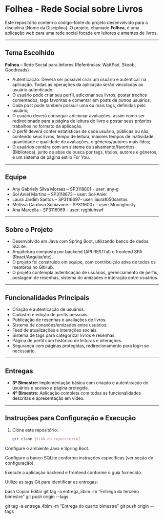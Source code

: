 # Folhea - Rede Social sobre Livros

Este repositório contém o código-fonte do projeto desenvolvido para a disciplina [Nome da Disciplina]. O projeto, chamado **Folhea**, é uma aplicação web para uma rede social focada em leitores e amantes de livros.

---

## Tema Escolhido

**Folhea** – Rede Social para leitores (Referências: WattPad, Skoob, Goodreads)

- Autenticação: Deverá ser possível criar um usuário e autenticar na aplicação. Todas as operações da aplicação serão vinculadas ao usuário autenticado;
- O usuário pode criar seu perfil, adicionar seu livros, postar trechos comentados, tags favoritas e comentar em posts de outros usuários;
- Cada post pode também possuir uma ou mais tags, definidas pelo usuário;
- O usuário deverá conseguir adicionar avaliações, assim como ser redirecionado para a página de leitura do livro e postar seus próprios trabalhos no formato da aplicação;
- O perfil deverá conter estatísticas de cada usuário, públicas ou não, contendo seus livros, tempo de leitura, maiores tempos de inatividade, quantidade e qualidade de avaliações, e gêneros/autores mais lidos;
- O usuários contára com um sistema de salvamento/favoritos (Biblioteca), junto de abas de busca por tags, títulos, autores e gêneros, e um sistema de página estilo For You.

---

## Equipe

- Any Gabriely Silva Moraes – SP3118801 - user: any-g  
- Sol Aniel Martins – SP3118673 - user: Sol-Aniel  
- Laura Jardim Santos  – SP3116697- user: laura1050santos  
- Melissa Cardoso Schiavone – SP311600x - user: Moonghosty
- Ana Marcélia - SP3116069 - user: ryghiuhswf

---

## Sobre o Projeto

- Desenvolvido em Java com Spring Boot, utilizando banco de dados SQLite.
- Arquitetura composta por backend (API RESTful) e frontend SPA (React/Angular/etc).
- O projeto foi construído em equipe, com contribuição ativa de todos os membros no GitHub.
- O projeto contempla autenticação de usuários, gerenciamento de perfis, postagem de resenhas, sistema de amizades e interação entre usuários.

---

## Funcionalidades Principais

- Criação e autenticação de usuários.
- Cadastro e edição de perfis pessoais.
- Publicação de resenhas e avaliações de livros.
- Sistema de conexões/amizades entre usuários.
- Feed de atualizações e interações sociais.
- Sistema de tags para categorizar livros e resenhas.
- Página de perfil com histórico de leituras e interações.
- Segurança com páginas protegidas, redirecionamento para login se necessário.

---

## Entregas

- **3º Bimestre:** Implementação básica com criação e autenticação de usuários e acesso a página protegida.  
- **4º Bimestre:** Aplicação completa com todas as funcionalidades descritas e apresentação em vídeo.

---

## Instruções para Configuração e Execução

1. Clone este repositório:  
   ```bash
   git clone [link-do-repositorio]

Configure o ambiente Java e Spring Boot.

Configure o banco SQLite conforme instruções específicas (ver seção de configuração).

Execute a aplicação backend e frontend conforme o guia fornecido.

Utilize as tags Git para identificar as entregas:

bash
Copiar
Editar
git tag -a entrega_3bim -m "Entrega do terceiro bimestre"
git push origin --tags

git tag -a entrega_4bim -m "Entrega do quarto bimestre"
git push origin --tags
